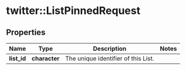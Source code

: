 # twitter::ListPinnedRequest


## Properties
Name | Type | Description | Notes
------------ | ------------- | ------------- | -------------
**list_id** | **character** | The unique identifier of this List. | 


